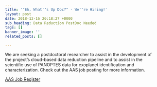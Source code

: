 ```yaml
---
title: '"Eh, What''s Up Doc?" - We''re Hiring!'
layout: post
date: 2018-12-16 20:18:27 +0000
sub_heading: Data Reduction PostDoc Needed
tags: []
banner_image: ''
related_posts: []

---
```

We are seeking a postdoctoral researcher to assist in the development of the project’s cloud-based data reduction pipeline and to assist in the scientific use of PANOPTES data for exoplanet identification and characterization. Check out the AAS job posting for more information.

[AAS Job Register](https://jobregister.aas.org/ad/e26082b9)